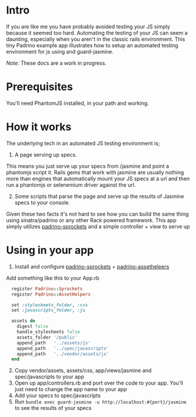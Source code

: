 # Intro

If you are like me you have probably avoided testing your JS simply because it seemed too hard.
Automating the testing of your JS can seem a daunting, especially when you aren't in the classic rails environment.
This tiny Padrino example app illustrates how to setup an automated testing environment for js using and guard-jasmine.

*Note:* These docs are a work in progress.

# Prerequisites

You'll need PhantomJS installed, in your path and working. 

# How it works

The underlying tech in an automated JS testing environment is;

1. A page serving up specs.

  This means you just serve up your specs from /jasmine and point a phantomjs script it.
  Rails gems that work with jasmine are usually nothing more than engines that automatically mount your JS specs at a
  url and then run a phantomjs or selenemium driver against the url.
  
2. Some scripts that parse the page and serve up the results of Jasmine specs to your console.

Given these two facts it's not hard to see how you can build the same thing using sinatra/padrino or any other Rack 
powered framework. This app simply utilizes [padrino-sprockets](http://github.com/bookworm/padrino-sprocket) and a simple 
controller + view to serve up

# Using in your app

1. Install and configure [padrino-sprockets](https://github.com/bookworm/padrino-sprockets) + [padrino-assethelpers](https://github.com/bookworm/padrino-assethelpers)

Add something like this to your App.rb

```ruby
  register Padrino::Sprockets   
  register Padrino::AssetHelpers

  set :stylesheets_folder, :css
  set :javascripts_folder, :js

  assets do    
    digest false  
    handle_stylesheets false  
    assets_folder '/public'
    append_path   '../assets/js'  
    append_path   '../spec/javascripts'
    append_path   '../vendor/assets/js'   
  end  
```

2. Copy vendor/assets, assets/css, app/views/jasmine and spec/javascripts to your app
3. Open up app/controllers.rb and port over the code to your app. You'll just need to change the app name to your app
4. Add your specs to spec/javascripts
5. Run `bundle exec guard-jasmine -u http://localhost:#{port}/jasmine` to see the results of your specs

